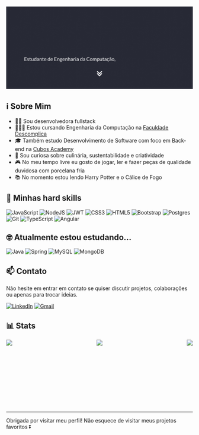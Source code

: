 ![Olá, meu nome é Lívia!](./images/header.gif)

## ℹ Sobre Mim

- 👩‍💻 Sou desenvolvedora fullstack
- 👩🏻‍🎓 Estou cursando Engenharia da Computação na [Faculdade Descomplica](https://descomplica.com.br/faculdade/a/)
- 🎓 Também estudo Desenvolvimento de Software com foco em Back-end na [Cubos Academy](https://cubos.academy/)
- 🔎 Sou curiosa sobre culinária, sustentabilidade e criatividade
- 🎮 No meu tempo livre eu gosto de jogar, ler e fazer peças de qualidade duvidosa com porcelana fria
- 📚 No momento estou lendo Harry Potter e o Cálice de Fogo

## 🔧 Minhas hard skills

![JavaScript](https://img.shields.io/badge/javascript-%23323330.svg?style=for-the-badge&logo=javascript&logoColor=%23F7DF1E)
![NodeJS](https://img.shields.io/badge/node.js-6DA55F?style=for-the-badge&logo=node.js&logoColor=white)
![JWT](https://img.shields.io/badge/JWT-000000?style=for-the-badge&logo=JSON%20web%20tokens&logoColor=white)
![CSS3](https://img.shields.io/badge/css3-%231572B6.svg?style=for-the-badge&logo=css3&logoColor=white)
![HTML5](https://img.shields.io/badge/html5-%23E34F26.svg?style=for-the-badge&logo=html5&logoColor=white)
![Bootstrap](https://img.shields.io/badge/bootstrap-%238511FA.svg?style=for-the-badge&logo=bootstrap&logoColor=white)
![Postgres](https://img.shields.io/badge/postgres-%23316192.svg?style=for-the-badge&logo=postgresql&logoColor=white)
![Git](https://img.shields.io/badge/git-%23F05033.svg?style=for-the-badge&logo=git&logoColor=white)
![TypeScript](https://img.shields.io/badge/typescript-%23007ACC.svg?style=for-the-badge&logo=typescript&logoColor=white)
![Angular](https://img.shields.io/badge/angular-%23DD0031.svg?style=for-the-badge&logo=angular&logoColor=white)

## 🤓 Atualmente estou estudando...

![Java](https://img.shields.io/badge/java-%23ED8B00.svg?style=for-the-badge&logo=openjdk&logoColor=white)
![Spring](https://img.shields.io/badge/spring-%236DB33F.svg?style=for-the-badge&logo=spring&logoColor=white)
![MySQL](https://img.shields.io/badge/mysql-%2300f.svg?style=for-the-badge&logo=mysql&logoColor=white)
![MongoDB](https://img.shields.io/badge/MongoDB-%234ea94b.svg?style=for-the-badge&logo=mongodb&logoColor=white)

## 📫 Contato

Não hesite em entrar em contato se quiser discutir projetos, colaborações ou apenas para trocar ideias.

[![LinkedIn](https://img.shields.io/badge/linkedin-%230077B5.svg?style=for-the-badge&logo=linkedin&logoColor=white)](https://www.linkedin.com/in/liviarnascimento)
[![Gmail](https://img.shields.io/badge/Gmail-D14836?style=for-the-badge&logo=gmail&logoColor=white)](mailto:liviaraianen@gmail.com)

## 📊 Stats

<div style="display: flex; justify-content: space-between;">
    <img src="https://github-readme-stats.vercel.app/api/top-langs/?username=livnascimento&theme=dracula&layout=compact" height="180em">
    <img src="https://github-readme-stats.vercel.app/api?username=livnascimento&show_icons=true&theme=dracula" height="180em">
    <img src="https://github-readme-activity-graph.vercel.app/graph?username=livnascimento&custom_title=Liv's%20github%20activity%20graph&theme=dracula">
</div>

---

Obrigada por visitar meu perfil! Não esquece de visitar meus projetos favoritos ⏬
